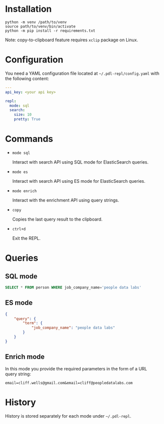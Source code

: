 Installation
==============
```
python -m venv /path/to/venv
source path/to/venv/bin/activate
python -m pip install -r requirements.txt
```

Note: copy-to-clipboard feature requires `xclip` package on Linux.

Configuration
=============
You need a YAML configuration file located at `~/.pdl-repl/config.yaml` with
the following content:
```yaml
---
api_key: <your api key>

repl:
  mode: sql
  search:
    size: 10
    pretty: True
```

Commands
========
- `mode sql`

    Interact with search API using SQL mode for ElasticSearch queries.

- `mode es`

    Interact with search API using ES mode for ElasticSearch queries.

- `mode enrich`

    Interact with the enrichment API using query strings.

- `copy`

    Copies the last query result to the clipboard.

- `ctrl+d`

    Exit the REPL.

Queries
=======
SQL mode
--------
```sql
SELECT * FROM person WHERE job_company_name='people data labs'
```

ES mode
-------
```json
{
    "query": {
        "term": {
            "job_company_name": "people data labs"
        }
    }
}
```

Enrich mode
-----------
In this mode you provide the required parameters in the form of a URL query string:
```
email=cliff.wells@gmail.com&email=cliff@peopledatalabs.com
```

History
=======
History is stored separately for each mode under `~/.pdl-repl`.